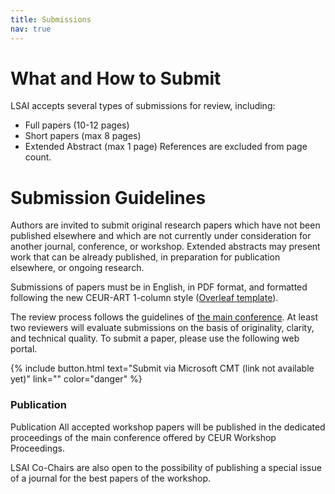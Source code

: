 ```yaml
---
title: Submissions
nav: true
---
```


# What and How to Submit
LSAI accepts several types of submissions for review, including:

* Full papers (10-12 pages)
* Short papers (max 8 pages)
* Extended Abstract (max 1 page)
References are excluded from page count.

# Submission Guidelines
Authors are invited to submit original research papers which have not been published elsewhere and which are not currently under consideration for another journal, conference, or workshop. Extended abstracts may present work that can be already published, in preparation for publication elsewhere, or ongoing research.

Submissions of papers must be in English, in PDF format, and formatted following the new CEUR-ART 1-column style ([Overleaf template](https://www.overleaf.com/latex/templates/template-for-submissions-to-ceur-workshop-proceedings-ceur-ws-dot-org/wqyfdgftmcfw)).

The review process follows the guidelines of [the main conference](https://hhai-conference.org/2025/). At least two reviewers will evaluate submissions on the basis of originality, clarity, and technical quality. To submit a paper, please use the following web portal.

{% include button.html text="Submit via Microsoft CMT (link not available yet)" link="" color="danger" %}

### Publication

Publication
All accepted workshop papers will be published in the dedicated proceedings of the main conference offered by CEUR Workshop Proceedings.

LSAI Co-Chairs are also open to the possibility of publishing a special issue of a journal for the best papers of the workshop.
